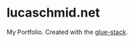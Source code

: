 # lucaschmid.net

My Portfolio. Created with the [glue-stack](https://github.com/Kriegslustig/glue-stack).

